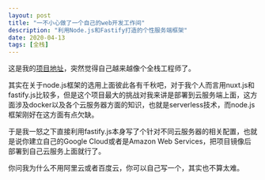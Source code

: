 ```yaml
---
layout: post
title: "一不小心做了一个自己的web开发工作间"
description: "利用Node.js和Fastify打造的个性服务端框架"
date: 2020-04-13
tags: [全栈]
---
```


这是我的[项目地址](https://github.com/tincochan/node-simple-webserver)，突然觉得自己越来越像个全栈工程师了。

<!--more-->

其实在关于node.js框架的选用上面彼此各有千秋吧，对于我个人而言用nuxt.js和fastify.js比较多，但是这个项目最大的挑战对我来讲是部署到云服务端上面，这方面涉及docker以及各个云服务器方面的知识，也就是serverless技术，而node.js框架刚好在这方面有点欠缺。

于是我一怒之下直接利用fastify.js本身写了个针对不同云服务器的相关配置，也就是说你建立自己的Google Cloud或者是Amazon Web Services，把项目镜像后部署到自己云服务上面就行了。

你问我为什么不用阿里云或者百度云，你可以自己写一个，其实也不算太难。